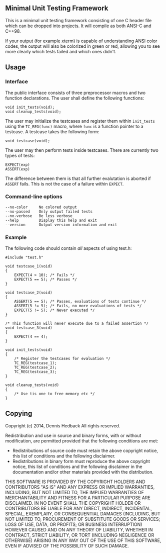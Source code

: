 Minimal Unit Testing Framework
--------------------------------

This is a minimal unit testing framework consisting of one C header file which
can be dropped into projects. It will compile as both ANSI-C and C++98. 

If your output (for example xterm) is capable of understanding ANSI color
codes, the output will also be colorized in green or red, allowing you to see
more clearly which tests failed and which ones didn't.

Usage
-----

### Interface

The public interface consists of three preprocessor macros and two function
declarations. The user shall define the following functions:

    void init_tests(void);
    void cleanup_tests(void);

The user may initialize the testcases and register them within
`init_tests` using the `TC_REG(func)` macro, where `func` is a function
pointer to a testcase. A testcase takes the following form:

    void testcase(void);

The user may then perform tests inside testcases. There are currently two
types of tests:

    EXPECT(exp)
    ASSERT(exp)

The difference between them is that all further evalutation is aborted if
`ASSERT` fails. This is not the case of a failure within `EXPECT`.

### Command-line options
    
    --no-color     No colored output
    --no-passed    Only output failed tests
    --no-verbose   Be less verbose
    --help         Display this help and exit
    --version      Output version information and exit

### Example

The following code should contain _all_ aspects of using test.h:

    #include "test.h"
    
    void testcase_1(void)
    {
        EXPECT(4 > 10); /* Fails */
        EXPECT(5 == 5); /* Passes */
    }
    
    void testcase_2(void)
    {
        ASSERT(5 == 5); /* Passes, evaluations of tests continue */
        ASSERT(5 != 5); /* Fails, no more evaluations of tests */
        EXPECT(5 != 5); /* Never executed */
    }
    
    /* This function will never execute due to a failed assertion */
    void testcase_3(void)
    {
        EXPECT(4 == 4);
    }
    
    void init_tests(void)
    {
        /* Register the testcases for evaluation */
        TC_REG(testcase_1);
        TC_REG(testcase_2);
        TC_REG(testcase_3);
    }

    void cleanup_tests(void)
    {
        /* Use tis one to free memory etc */
    }

Copying
-------

Copyright (c) 2014, Dennis Hedback 
All rights reserved.
 
Redistribution and use in source and binary forms, with or without
modification, are permitted provided that the following conditions are met:

* Redistributions of source code must retain the above copyright notice,
  this list of conditions and the following disclaimer.
* Redistributions in binary form must reproduce the above copyright
  notice, this list of conditions and the following disclaimer in the
  documentation and/or other materials provided with the distribution.

THIS SOFTWARE IS PROVIDED BY THE COPYRIGHT HOLDERS AND CONTRIBUTORS "AS IS"
AND ANY EXPRESS OR IMPLIED WARRANTIES, INCLUDING, BUT NOT LIMITED TO, THE
IMPLIED WARRANTIES OF MERCHANTABILITY AND FITNESS FOR A PARTICULAR PURPOSE
ARE DISCLAIMED. IN NO EVENT SHALL THE COPYRIGHT HOLDER OR CONTRIBUTORS BE
LIABLE FOR ANY DIRECT, INDIRECT, INCIDENTAL, SPECIAL, EXEMPLARY, OR
CONSEQUENTIAL DAMAGES (INCLUDING, BUT NOT LIMITED TO, PROCUREMENT OF
SUBSTITUTE GOODS OR SERVICES; LOSS OF USE, DATA, OR PROFITS; OR BUSINESS
INTERRUPTION) HOWEVER CAUSED AND ON ANY THEORY OF LIABILITY, WHETHER IN
CONTRACT, STRICT LIABILITY, OR TORT (INCLUDING NEGLIGENCE OR OTHERWISE)
ARISING IN ANY WAY OUT OF THE USE OF THIS SOFTWARE, EVEN IF ADVISED OF THE
POSSIBILITY OF SUCH DAMAGE.
